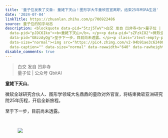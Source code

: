 ```yaml
---
title: '量子位发表了文章: 童姥下天山！图形学大牛童欣官宣离职，结束25年MSRA生涯'
date: '2024-07-04'
linkTitle: https://zhuanlan.zhihu.com/p/706922486
source: 量子位的知乎动态
description: <blockquote data-pid="5tzj5TwV">白交 发自 凹非寺<br>量子位 | 公众号 QbitAI</blockquote><p
  data-pid="pJDC6Iko"><b>童姥下天山</b>。</p><p data-pid="sZFzkIO2">微软全球研究合伙人、图形学领域大名鼎鼎的童欣对外官宣，将结束微软亚洲研究院25年历程，开启全新旅程。</p><p
  data-pid="GBzzAyQg">至于下一步，目前尚未透露。</p><p class="ztext-empty-paragraph"><br></p><figure
  data-size="normal"><img src="https://pic4.zhimg.com/v2-94b91ae3c624006b1566d3d6c7dc566f.jpg"
  data-caption="" data-size="normal" data-rawwidth="640" data-rawheight="695"  ...
disable_comments: true
---
```

<blockquote data-pid="5tzj5TwV">白交 发自 凹非寺<br>量子位 | 公众号 QbitAI</blockquote><p data-pid="pJDC6Iko"><b>童姥下天山</b>。</p><p data-pid="sZFzkIO2">微软全球研究合伙人、图形学领域大名鼎鼎的童欣对外官宣，将结束微软亚洲研究院25年历程，开启全新旅程。</p><p data-pid="GBzzAyQg">至于下一步，目前尚未透露。</p><p class="ztext-empty-paragraph"><br></p><figure data-size="normal"><img src="https://pic4.zhimg.com/v2-94b91ae3c624006b1566d3d6c7dc566f.jpg" data-caption="" data-size="normal" data-rawwidth="640" data-rawheight="695"  ...
